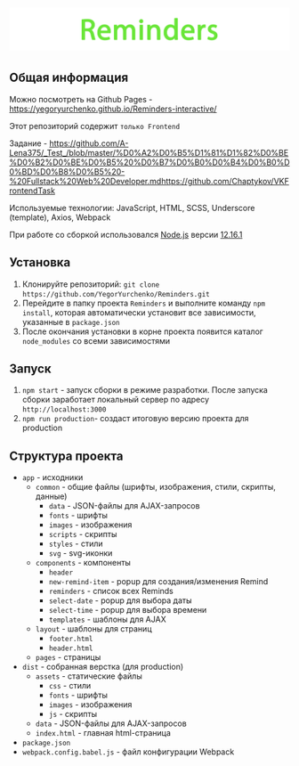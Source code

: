# ![Reminders](project-logo.png)

## Общая информация

Можно посмотреть на Github Pages - https://yegoryurchenko.github.io/Reminders-interactive/

Этот репозиторий содержит `только Frontend`

Задание - https://github.com/A-Lena375/_Test_/blob/master/%D0%A2%D0%B5%D1%81%D1%82%D0%BE%D0%B2%D0%BE%D0%B5%20%D0%B7%D0%B0%D0%B4%D0%B0%D0%BD%D0%B8%D0%B5%20-%20Fullstack%20Web%20Developer.mdhttps://github.com/Chaptykov/VKFrontendTask

Используемые технологии: JavaScript, HTML, SCSS, Underscore (template), Axios, Webpack

При работе со сборкой использовался [Node.js](https://nodejs.org/en/) версии [12.16.1](https://nodejs.org/download/release/v12.16.1/)

## Установка

1. Клонируйте репозиторий: `git clone https://github.com/YegorYurchenko/Reminders.git`
1. Перейдите в папку проекта `Reminders` и выполните команду `npm install`, которая автоматически установит все зависимости, указанные в `package.json`
1. После окончания установки в корне проекта появится каталог `node_modules` со всеми зависимостями

## Запуск

1. `npm start` - запуск сборки в режиме разработки. После запуска сборки заработает локальный сервер по адресу `http://localhost:3000`
1. `npm run production`- создаст итоговую версию проекта для production

## Структура проекта

* `app` - исходники
    * `common` - общие файлы (шрифты, изображения, стили, скрипты, данные)
        * `data` - JSON-файлы для AJAX-запросов
        * `fonts` - шрифты
        * `images` - изображения
        * `scripts` - скрипты
        * `styles` - стили
        * `svg` - svg-иконки
    * `components` - компоненты
        * `header`
        * `new-remind-item` - popup для создания/изменения Remind
        * `reminders` - список всех Reminds
        * `select-date` - popup для выбора даты
        * `select-time` - popup для выбора времени
        * `templates` - шаблоны для AJAX
    * `layout` - шаблоны для страниц
        * `footer.html`
        * `header.html`
    * `pages` - страницы
* `dist` - собранная верстка (для production)
    * `assets` - статические файлы
        * `css` - стили
        * `fonts` - шрифты
        * `images` - изображения
        * `js` - скрипты
    * `data` - JSON-файлы для AJAX-запросов
    * `index.html` - главная html-страница
* `package.json`
* `webpack.config.babel.js` - файл конфигурации Webpack
